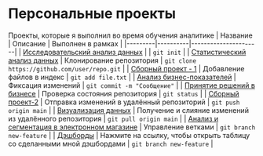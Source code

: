# Персональные проекты
Проекты, которые я выполнил во время обучения аналитике
| Название | Описание | Выполнен в рамках |
|---------|----------|----------------------|
| [Исследовательский анализ данных]([https://git-scm.com/docs/git-init](https://github.com/Swagozavr/Personal-Projects/blob/main/1.%20%D0%98%D1%81%D1%81%D0%BB%D0%B5%D0%B4%D0%BE%D0%B2%D0%B0%D1%82%D0%B5%D0%BB%D1%8C%D1%81%D0%BA%D0%B8%D0%B9%20%D0%B0%D0%BD%D0%B0%D0%BB%D0%B8%D0%B7%20%D0%B4%D0%B0%D0%BD%D0%BD%D1%8B%D1%85/01DataResearchProject.ipynb)) |  | `git init` |
| [Статистический анализ данных]([https://git-scm.com/docs/git-clone](https://github.com/Swagozavr/Personal-Projects/blob/main/2.%20%D0%A1%D1%82%D0%B0%D1%82%D0%B8%D1%81%D1%82%D0%B8%D1%87%D0%B5%D1%81%D0%BA%D0%B8%D0%B9%20%D0%B0%D0%BD%D0%B0%D0%BB%D0%B8%D0%B7%20%D0%B4%D0%B0%D0%BD%D0%BD%D1%8B%D1%85/02StstAnalysis%2B.ipynb)) | Клонирование репозитория | `git clone https://github.com/user/repo.git` |
| [Сборный проект - 1]([https://git-scm.com/docs/git-add](https://github.com/Swagozavr/Personal-Projects/blob/main/3.%20%D0%A1%D0%B1%D0%BE%D1%80%D0%BD%D1%8B%D0%B9%20%D0%BF%D1%80%D0%BE%D0%B5%D0%BA%D1%82/03ComperhensiveProject.ipynb)) | Добавление файлов в индекс | `git add file.txt` |
| [Анализ бизнес-показателей]([https://git-scm.com/docs/git-commit](https://github.com/Swagozavr/Personal-Projects/blob/main/4.%20%D0%90%D0%BD%D0%B0%D0%BB%D0%B8%D0%B7%20%D0%B1%D0%B8%D0%B7%D0%BD%D0%B5%D1%81-%D0%BF%D0%BE%D0%BA%D0%B0%D0%B7%D0%B0%D1%82%D0%B5%D0%BB%D0%B5%D0%B9/04BusinessMetrics.ipynb)) | Фиксация изменений | `git commit -m "Сообщение"` |
| [Принятие решений в бизнесе]([https://git-scm.com/docs/git-status](https://github.com/Swagozavr/Personal-Projects/blob/main/5.%20%D0%9F%D1%80%D0%B8%D0%BD%D1%8F%D1%82%D0%B8%D0%B5%20%D1%80%D0%B5%D1%88%D0%B5%D0%BD%D0%B8%D0%B9%20%D0%B2%20%D0%B1%D0%B8%D0%B7%D0%BD%D0%B5%D1%81%D0%B5/05BusinessDecisions.ipynb)) | Проверка состояния репозитория | `git status` |
| [Сборный проект-2]([https://git-scm.com/docs/git-push](https://github.com/Swagozavr/Personal-Projects/blob/main/6.%20%D0%A1%D0%B1%D0%BE%D1%80%D0%BD%D1%8B%D0%B9%20%D0%BF%D1%80%D0%BE%D0%B5%D0%BA%D1%82%202/06ComperhensiveProject2.ipynb)) | Отправка изменений в удалённый репозиторий | `git push origin main` |
| [Визуализация данных]([https://git-scm.com/docs/git-pull](https://github.com/Swagozavr/Personal-Projects/blob/main/7.%20%D0%92%D0%B8%D0%B7%D1%83%D0%B0%D0%BB%D0%B8%D0%B7%D0%B0%D1%86%D0%B8%D1%8F%20%D0%B4%D0%B0%D0%BD%D0%BD%D1%8B%D1%85/07Visualizations.ipynb)) | Получение и слияние изменений из удалённого репозитория | `git pull origin main` |
| [Анализ и сегментация в электронном магазине]([https://git-scm.com/docs/git-branch](https://github.com/Swagozavr/Personal-Projects/blob/main/8.%20%D0%90%D0%BD%D0%B0%D0%BB%D0%B8%D0%B7%20%D0%B8%20%D1%81%D0%B5%D0%B3%D0%BC%D0%B5%D0%BD%D1%82%D0%B0%D1%86%D0%B8%D1%8F%20%D0%B8%D0%BD%D1%82%D0%B5%D1%80%D0%BD%D0%B5%D1%82-%D0%BC%D0%B0%D0%B3%D0%B0%D0%B7%D0%B8%D0%BD%D0%B0/08E-commerceAnalysis.ipynb)) | Управление ветками | `git branch new-feature` |
| [Дэшборды](https://github.com/Swagozavr/Personal-Projects/blob/main/%D0%94%D1%8D%D1%88%D0%B1%D0%BE%D1%80%D0%B4%D1%8B/Dashboards%20Explained%20Here.md) | Нажмите на ссылку, чтобы открыть таблицу со сделанными мной дэшбордами | `git branch new-feature` |
